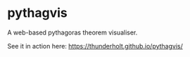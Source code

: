 # pythagvis
A web-based pythagoras theorem visualiser.

See it in action here:
https://thunderholt.github.io/pythagvis/
